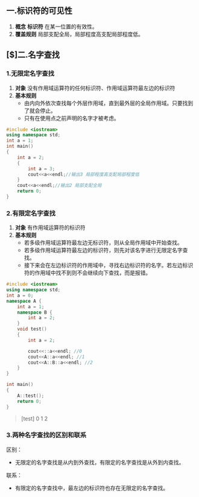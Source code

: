 ## 一.标识符的可见性

1.	**概念** **标识符** 在某一位置的有效性。
2.	**覆盖规则** 局部支配全局，局部程度高支配局部程度低。

## [$]二.名字查找
### 1.无限定名字查找
1.	**对象** 没有作用域运算符的任何标识符、作用域运算符最左边的标识符
2.	**基本规则**
	+	由内向外依次查找每个外层作用域，直到最外层的全局作用域。只要找到了就会停止。
	+	只有在使用点之前声明的名字才被考虑。
```c++
#include <iostream>
using namespace std;
int a = 1;
int main()
{
	int a = 2;
	{
		int a = 3;
		cout<<a<<endl;//输出3 局部程度高支配局部程度低
	}
	cout<<a<<endl;//输出2 局部支配全局
	return 0;
}
```
### 2.有限定名字查找
1.	**对象** 有作用域运算符的标识符
2.	**基本规则**
	+	若多级作用域运算符最左边无标识符，则从全局作用域中开始查找。
	+	若多级作用域运算符最左边的标识符，则先对该名字进行无限定名字查找。
	+	接下来会在左边标识符的作用域中，寻找右边标识符的名字。若左边标识符的作用域中找不到则不会继续向下查找，而是报错。

```c++
#include <iostream>
using namespace std;
int a = 0;
namespace A {
	int a = 1;
	namespace B {
		int a = 2;
	}
	void test()
	{
		int a = 2;

		cout<<::a<<endl; //0
		cout<<A::a<<endl; //1
		cout<<A::B::a<<endl; //2
	}
}

int main()
{
	A::test();
	return 0;
}
```

>[test]
>0
>1
>2

### 3.两种名字查找的区别和联系
区别：
+	无限定的名字查找是从内到外查找，有限定的名字查找是从外到内查找。

联系：

+	有限定的名字查找中，最左边的标识符也存在无限定的名字查找。